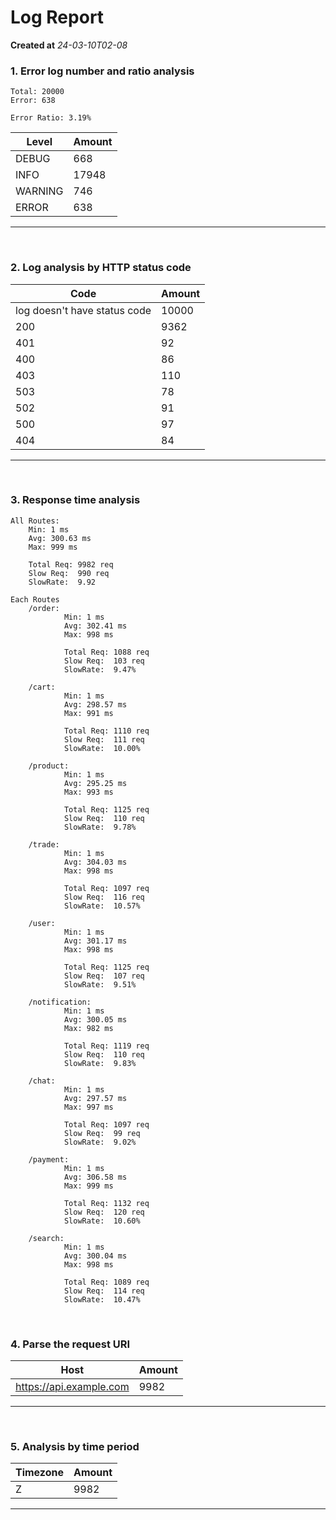 # Log Report
**Created at** *24-03-10T02-08*

### 1. Error log number and ratio analysis
	Total: 20000 
	Error: 638
	
	Error Ratio: 3.19%

| Level | Amount |
|-----------|-------|
| DEBUG | 668 |
| INFO | 17948 |
| WARNING | 746 |
| ERROR | 638 |

---


<br>

### 2. Log analysis by HTTP status code
| Code | Amount |
|-----------|-------|
| log doesn't have status code | 10000 |
| 200 | 9362 |
| 401 | 92 |
| 400 | 86 |
| 403 | 110 |
| 503 | 78 |
| 502 | 91 |
| 500 | 97 |
| 404 | 84 |

---


<br>

### 3. Response time analysis
	All Routes:
		Min: 1 ms
		Avg: 300.63 ms
		Max: 999 ms
		
		Total Req: 9982 req 
		Slow Req:  990 req
		SlowRate:  9.92
	
	Each Routes
		/order:
				Min: 1 ms
				Avg: 302.41 ms
				Max: 998 ms

				Total Req: 1088 req 
				Slow Req:  103 req
				SlowRate:  9.47%

		/cart:
				Min: 1 ms
				Avg: 298.57 ms
				Max: 991 ms

				Total Req: 1110 req 
				Slow Req:  111 req
				SlowRate:  10.00%

		/product:
				Min: 1 ms
				Avg: 295.25 ms
				Max: 993 ms

				Total Req: 1125 req 
				Slow Req:  110 req
				SlowRate:  9.78%

		/trade:
				Min: 1 ms
				Avg: 304.03 ms
				Max: 998 ms

				Total Req: 1097 req 
				Slow Req:  116 req
				SlowRate:  10.57%

		/user:
				Min: 1 ms
				Avg: 301.17 ms
				Max: 998 ms

				Total Req: 1125 req 
				Slow Req:  107 req
				SlowRate:  9.51%

		/notification:
				Min: 1 ms
				Avg: 300.05 ms
				Max: 982 ms

				Total Req: 1119 req 
				Slow Req:  110 req
				SlowRate:  9.83%

		/chat:
				Min: 1 ms
				Avg: 297.57 ms
				Max: 997 ms

				Total Req: 1097 req 
				Slow Req:  99 req
				SlowRate:  9.02%

		/payment:
				Min: 1 ms
				Avg: 306.58 ms
				Max: 999 ms

				Total Req: 1132 req 
				Slow Req:  120 req
				SlowRate:  10.60%

		/search:
				Min: 1 ms
				Avg: 300.04 ms
				Max: 998 ms

				Total Req: 1089 req 
				Slow Req:  114 req
				SlowRate:  10.47%





<br>

### 4. Parse the request URI
| Host | Amount |
|-----------|-------|
| https://api.example.com | 9982 |

---


<br>

### 5. Analysis by time period 
| Timezone | Amount |
|-----------|-------|
| Z | 9982 |

---
